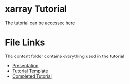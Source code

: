 # xarray Tutorial
The tutorial can be accessed [here](https://janukans.github.io/xarray-tutorial-2025/)
# File Links
The content folder contains everything used in the tutorial
- [Presentation](content/presentation.pdf)
- [Tutorial Template](content/tutorial.ipynb)
- [Completed Tutorial](content/tutorial_complete.ipynb)
